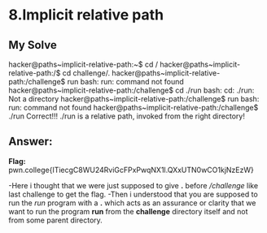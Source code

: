 # 8.Implicit relative path

## My Solve

hacker@paths~implicit-relative-path:~$ cd /
hacker@paths~implicit-relative-path:/$ cd challenge/.
hacker@paths~implicit-relative-path:/challenge$ run
bash: run: command not found
hacker@paths~implicit-relative-path:/challenge$ cd ./run
bash: cd: ./run: Not a directory
hacker@paths~implicit-relative-path:/challenge$ run
bash: run: command not found
hacker@paths~implicit-relative-path:/challenge$ ./run
Correct!!!
./run is a relative path, invoked from the right directory!

## Answer:
**Flag:** pwn.college{ITiecgC8WU24RviGcFPxPwqNX1l.QXxUTN0wCO1kjNzEzW}

-Here i thought that we were just supposed to give **.** before */challenge* like last challenge to get the flag.
-Then i understood that you are supposed to run the *run* program with a **.** which acts as an assurance or clarity that we want to run the program **run** from the **challenge** directory itself and not from some parent directory.

